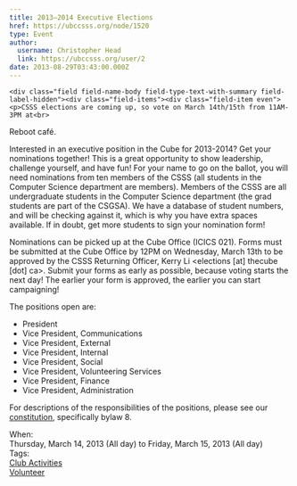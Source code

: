 ```yaml
---
title: 2013–2014 Executive Elections 
href: https://ubccsss.org/node/1520
type: Event
author:
  username: Christopher Head
  link: https://ubccsss.org/user/2
date: 2013-08-29T03:43:00.000Z
---
```



    <div class="field field-name-body field-type-text-with-summary field-label-hidden"><div class="field-items"><div class="field-item even"><p>CSSS elections are coming up, so vote on March 14th/15th from 11AM-3PM at<br>
Reboot caf&#xE9;.</p>
<p>Interested in an executive position in the Cube for 2013-2014? Get your nominations together! This is a great opportunity to show leadership, challenge yourself, and have fun! For your name to go on the ballot, you will need nominations from ten members of the CSSS (all students in the Computer Science department are members). Members of the CSSS are all undergraduate students in the  Computer Science department (the grad students are part of the CSGSA). We have a database of student numbers, and will be checking against it, which is why you have extra spaces available. If in doubt, get more students to sign your nomination form!</p>
<p>Nominations can be picked up at the Cube Office (ICICS 021). Forms must be submitted at the Cube Office by 12PM on Wednesday, March 13th to be approved by the CSSS Returning Officer, Kerry Li &lt;elections [at] thecube [dot] ca&gt;. Submit your forms as early as possible, because voting starts the next day! The earlier your form is approved, the earlier you can start campaigning!</p>
<p>The positions open are:</p>
<ul>
<li>President</li>
<li>Vice President, Communications</li>
<li>Vice President, External</li>
<li>Vice President, Internal</li>
<li>Vice President, Social</li>
<li>Vice President, Volunteering Services</li>
<li>Vice President, Finance</li>
<li>Vice President, Administration</li>
</ul>
<p>For descriptions of the responsibilities of the positions, please see our <a href="/files/constitution-20130304.pdf">constitution</a>, specifically bylaw 8.</p>
</div></div></div><div class="field field-name-field-dates field-type-datetime field-label-above"><div class="field-label">When:&#xA0;</div><div class="field-items"><div class="field-item even"><span class="date-display-range"><span class="date-display-start">Thursday, March 14, 2013 (All day)</span> to <span class="date-display-end">Friday, March 15, 2013 (All day)</span></span></div></div></div>    <footer>
    <div class="field field-name-field-tags field-type-taxonomy-term-reference field-label-above"><div class="field-label">Tags:&#xA0;</div><div class="field-items"><div class="field-item even"><a href="/club">Club Activities</a></div><div class="field-item odd"><a href="/club/volunteer">Volunteer</a></div></div></div>      </footer>
    